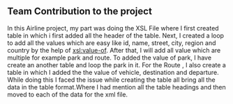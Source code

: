 
## Team Contribution to the project

In this Airline project, my part was doing the XSL File where  I first created table in which i first added all the header of the table. Next, I created a loop to add all the values which are easy like id, name, street, city, region and country by the help of <xsl:value-of>. After that, I will add all value which are multiple for example park and route. To added the value of park, I have create an another table and loop the park in it. For the Route , I also create a table in which I added the the value of vehicle, destination and departure. While doing this I faced the issue while creating the table all bring all the data in the table format.Where I had mention all the table headings and then moved to each of the data for the xml file.